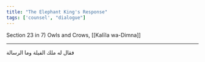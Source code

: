 ```yaml
---
title: "The Elephant King's Response"
tags: ['counsel', "dialogue"]
---
```


 Section 23 in 7) Owls and Crows, [[Kalīla wa-Dimna]]

---
فقال له ملك الفيلة وما الرسالة

